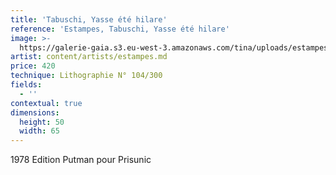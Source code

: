 ```yaml
---
title: 'Tabuschi, Yasse été hilare'
reference: 'Estampes, Tabuschi, Yasse été hilare'
image: >-
  https://galerie-gaia.s3.eu-west-3.amazonaws.com/tina/uploads/estampes/galerie-gaia-estampes-tabuchi-yasse-ete-hilare-65x50.jpg
artist: content/artists/estampes.md
price: 420
technique: Lithographie N° 104/300
fields:
  - ''
contextual: true
dimensions:
  height: 50
  width: 65
---
```


1978 Edition Putman pour Prisunic
